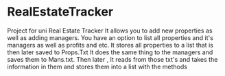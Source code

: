 # RealEstateTracker
Project for uni
Real Estate Tracker
    It allows you to add new properties as well as adding managers.
    You have an option to list all properties and it's managers as well as profits and etc.
    It stores all properties to a list that is then later saved to Props.Txt
    It does the same thing to the managers and saves them to Mans.txt.
    Then later , It reads from those txt's and takes the information in them and stores them into
    a list with the methods 

